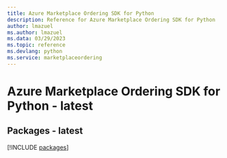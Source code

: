 ```yaml
---
title: Azure Marketplace Ordering SDK for Python
description: Reference for Azure Marketplace Ordering SDK for Python
author: lmazuel
ms.author: lmazuel
ms.data: 03/29/2023
ms.topic: reference
ms.devlang: python
ms.service: marketplaceordering
---
```

# Azure Marketplace Ordering SDK for Python - latest
## Packages - latest
[!INCLUDE [packages](marketplace-ordering-index.md)]